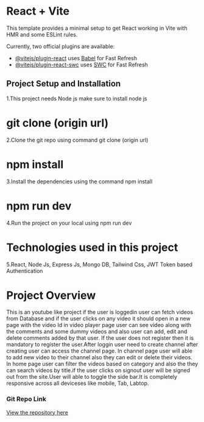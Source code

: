 # React + Vite

This template provides a minimal setup to get React working in Vite with HMR and some ESLint rules.

Currently, two official plugins are available:

- [@vitejs/plugin-react](https://github.com/vitejs/vite-plugin-react/blob/main/packages/plugin-react/README.md) uses [Babel](https://babeljs.io/) for Fast Refresh
- [@vitejs/plugin-react-swc](https://github.com/vitejs/vite-plugin-react-swc) uses [SWC](https://swc.rs/) for Fast Refresh


## Project Setup and Installation

1.This project needs Node js make sure to install node js 

# git clone (origin url)

2.Clone the git repo using command git clone (origin url)

# npm install

3.Install the dependencies using the command npm install

# npm run dev

4.Run the project on your local using npm run dev

# Technologies used in this project

5.React, Node Js, Express Js, Mongo DB, Tailwind Css, JWT Token based Authentication

# Project Overview

This is an youtube like project if the user is loggedin user can fetch videos from Database and if the user clicks on any video it should open in a new page with the video Id in video player page user can see video along with the comments and some dummy videos and also user can add, edit and delete comments added by that user. If the user does not register then it is mandatory to register the user.After loggin user need to create channel after creating user can access the channel page. In channel page user will able to add new video to their channel also they can edit or delete their videos. In home page user can filter the videos based on category and also the they can search videos by title.if the user clicks on signout user will be signed out from the site.User will able to toggle the side bar.It is completely responsive across all deviceses like mobile, Tab, Labtop.

### Git Repo Link

[View the repository here]()
